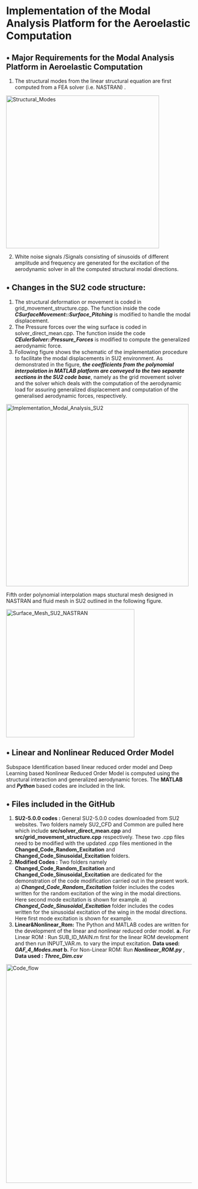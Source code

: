 # Implementation of the Modal Analysis Platform for the Aeroelastic Computation

## •	Major Requirements for the Modal Analysis Platform in Aeroelastic Computation

1.	The structural modes from the linear structural equation are first computed from a FEA solver (i.e. NASTRAN) . 

<img width="415" alt="Structural_Modes" src="https://user-images.githubusercontent.com/46704607/75431462-d8bddd00-5987-11ea-8077-1b73fa009761.PNG">

2.	White noise signals /Signals consisting of sinusoids of different amplitude and frequency  are generated  for the excitation of the   aerodynamic solver in all the computed structural modal directions. 

## •	Changes in the SU2 code structure:
1.	The structural deformation or movement is coded in grid_movement_structure.cpp. The function inside the code *__CSurfaceMovement::Surface_Pitching__* is modified to handle the modal displacement.
2.	The Pressure forces over the wing surface is coded in  solver_direct_mean.cpp. The function inside the code *__CEulerSolver::Pressure_Forces__* is modified to compute the generalized aerodynamic force. 
3.	Following figure shows the schematic of the implementation procedure to facilitate the modal displacements in SU2 environment. As demonstrated in the figure, *__the coefficients from the polynomial interpolation in MATLAB platform  are conveyed to the two separate sections in the SU2 code base__*,  namely as the grid movement solver and the solver which deals with the computation of the aerodynamic load for assuring generalized displacement and computation of the generalised aerodynamic forces, respectively.

<img width="495" alt="Implementation_Modal_Analysis_SU2" src="https://user-images.githubusercontent.com/46704607/75430769-c42d1500-5986-11ea-831d-7f8181531d51.PNG">

Fifth order polynomial interpolation maps stuctural mesh designed in NASTRAN and fluid mesh in SU2 outlined in the following figure.

<img width="348" alt="Surface_Mesh_SU2_NASTRAN" src="https://user-images.githubusercontent.com/46704607/75432789-ee340680-5989-11ea-8809-1d17a4bcd219.PNG">

## •	Linear and Nonlinear Reduced Order Model 
Subspace Identification based linear reduced order model and Deep Learning based Nonlinear Reduced Order Model is computed using the structural interaction and generalized aerodynamic forces. The __MATLAB__ and *__Python__* based codes are included in the link. 

## •  Files included in the GitHub

1.	__SU2-5.0.0 codes :__ General SU2-5.0.0 codes downloaded from SU2 websites. Two folders namely SU2_CFD and Common are pulled here which include __src/solver_direct_mean.cpp__ and __src/grid_movement_structure.cpp__ respectively. These two .cpp files need to be modified with the updated .cpp files mentioned in the __Changed_Code_Random_Excitation__ and __Changed_Code_Sinusoidal_Excitation__ folders. 
2.	__Modified Codes :__ Two folders namely __Changed_Code_Random_Excitation__ and __Changed_Code_Sinusoidal_Excitation__ are dedicated for the demonstration of the code modification carried out in the present work. 
a) __*Changed_Code_Random_Excitation*__ folder includes the codes written for the random excitation of the wing in the modal directions. Here second mode excitation is shown for example.
a) __*Changed_Code_Sinusoidal_Excitation*__ folder includes the codes written for the sinusoidal excitation of the wing in the modal directions. Here first mode excitation is shown for example.
3.	__Linear&Nonlinear_Rom:__ The Python and MATLAB codes are written for the development of the linear and nonlinear reduced order model. __a.__ For Linear ROM : Run SUB_ID_MAIN.m first for the linear ROM development and then run INPUT_VAR.m. to vary the imput excitation. __Data used:__ *__GAF_4_Modes.mat__* __b.__ For Non-Linear ROM: Run *__Nonlinear_ROM.py__* , __Data used :__ *__Three_Dim.csv__* 

<img width="594" alt="Code_flow" src="https://user-images.githubusercontent.com/46704607/75516152-b33bdc80-5a36-11ea-8a6e-bbec5857542f.PNG">
